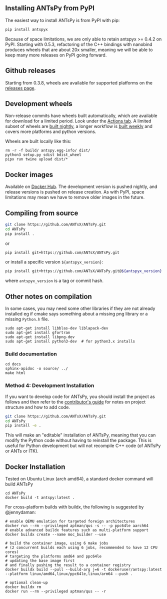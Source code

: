 ## Installing ANTsPy from PyPI

The easiest way to install ANTsPy is from PyPI with pip:

```bash
pip install antspyx
```

Because of space limitations, we are only able to retain antspyx >= 0.4.2 on PyPI.
Starting with 0.5.3, refactoring of the C++ bindings with nanobind produces wheels that
are about 20x smaller, meaning we will be able to keep many more releases on PyPI going
forward.

## Github releases

Starting from 0.3.8, wheels are available for supported platforms on the [releases
page](https://github.com/ANTsX/ANTsPy/releases).


## Development wheels

Non-release commits have wheels built automatically, which are available for download for a limited period.
Look under the [Actions tab](https://github.com/ANTsX/ANTsPy/actions). A limited subset of wheels are [built
nightly](https://github.com/ANTsX/ANTsPy/actions/workflows/wheels_faster.yml), a longer
workflow is [built weekly](https://github.com/ANTsX/ANTsPy/actions/workflows/wheels.yml)
and covers more platforms and python versions.

Wheels are built locally like this:

```
rm -r -f build/ antspy.egg-info/ dist/
python3 setup.py sdist bdist_wheel
pipx run twine upload dist/*
```

## Docker images

Available on [Docker Hub](https://hub.docker.com/repository/docker/antsx/antspy). The
development version is pushed nightly, and release versions is pushed on release creation.
As with PyPI, space limitations may mean we have to remove older images in the future.


## Compiling from source

```bash
git clone https://github.com/ANTsX/ANTsPy.git
cd ANTsPy
pip install .
```
or
```bash
pip install git+https://github.com/ANTsX/ANTsPy.git
```
or install a specific version `${antspyx_version}`:

```bash
pip install git+https://github.com/ANTsX/ANTsPy.git@${antspyx_version}
```

where `antspyx_version` is a tag or commit hash.


## Other notes on compilation

In some cases, you may need some other libraries if they are not already installed eg if cmake says something about
a missing png library or a missing `Python.h` file.

```
sudo apt-get install libblas-dev liblapack-dev
sudo apt-get install gfortran
sudo apt-get install libpng-dev
sudo apt-get install python3-dev  # for python3.x installs
```

### Build documentation

```
cd docs
sphinx-apidoc -o source/ ../
make html
```

### Method 4: Development Installation

If you want to develop code for ANTsPy, you should install the project as follows and
then refer to the [contributor's guide](CONTRIBUTING.md) for notes on project structure
and how to add code.

```bash
git clone https://github.com/ANTsX/ANTsPy.git
cd ANTsPy
pip install -e .
```

This will make an "editable" installation of ANTsPy, meaning that you can modify the
Python code without having to reinstall the package. This is useful for Python development
but will not recompile C++ code (of ANTsPy or ANTs or ITK).


## Docker Installation

Tested on Ubuntu Linux (arch amd64), a standard docker command will build ANTsPy

```
cd ANTsPy
docker build -t antspy:latest .
```

For cross-platform builds with buildx, the following is suggested by @jennydaman:

```
# enable QEMU emulation for targeted foreign architectures
docker run --rm --privileged aptman/qus -s -- -p ppc64le aarch64
# enable advanced buildx features such as multi-platform support
docker buildx create --name moc_builder --use

# build the container image, using 6 make jobs
# (2 concurrent builds each using 6 jobs, recommended to have 12 CPU cores)
# targeting the platforms amd64 and ppc64le
# updating the base image first
# and finally pushing the result to a container registry
docker buildx build --pull --build-arg j=6 -t dockeruser/antspy:latest --platform linux/amd64,linux/ppc64le,linux/arm64 --push .

# optional clean-up
docker buildx rm
docker run --rm --privileged aptman/qus -- -r
```
